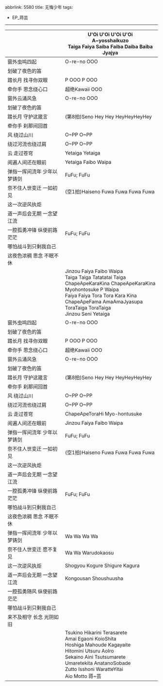 abbrlink: 5580
title: 无悔少年
tags:
  - EP_蒋芸
---
|      |U'Oi U'Oi U'Oi U'Oi<br>A~yosshaikuzo<br>Taiga Faiya Saiba Faiba Daiba Baiba Jyajya|
|--|--|
|窗外虫鸣四起|O-re-no OOO|
|划破了夜色的笛|      |
|踏长月 找寻你双眼|P OOO P OOO|
|牵你手 思念绕心口|超绝Kawaii OOO|
|窗外云涌风急|O-re-no OOO|
|划破了夜色的笛|      |
|踏长月 守护这箴言|(第8拍)Seno Hey Hey HeyHeyHeyHey|
|牵你手 刹那间回首|      |
|风 绕过山川|O~PP O~PP|
|绕过河流也绕过肩|O~PP O~PP|
|云 走过苍穹|Yetaiga Yetaiga|
|阅遍人间还在眼前|Yetaiga Faibo Waipa|
|弹指一挥间流年 少年以梦铸剑|FuFu; FuFu|
|奈不住人世变迁 一如初见|(空1拍)Haiseno Fuwa Fuwa Fuwa Fuwa|
|这一次逆风执炬|      |
|道一声后会无期 一念望江流|      |
|一腔孤勇冲锋 纵使前路茫茫|FuFu; FuFu|
|哪怕战斗到只剩我自己|      |
|这夜色浓稠 思念 不眠不休|      |
|      |Jinzou Faiya Faibo Waipa<br>Taiga Taiga Tatatatai Taiga<br>ChapeApeKaraKina ChapeApeKaraKina<br>Myohontosuke P Waipa<br>Faiya Faiya Tora Tora Kara Kina<br>ChapeApeFama AmaAmaJyasupa<br>ToraTaiga ToraTaiga<br>Jinzou Seni Yetaiga|
|窗外虫鸣四起|O-re-no OOO|
|划破了夜色的笛|      |
|踏长月 找寻你双眼|P OOO P OOO|
|牵你手 思念绕心口|超绝Kawaii OOO|
|窗外云涌风急|O-re-no OOO|
|划破了夜色的笛|      |
|踏长月 守护这箴言|(第8拍)Seno Hey Hey HeyHeyHeyHey|
|牵你手 刹那间回首|      |
|风 绕过山川|O~PP O~PP|
|绕过河流也绕过肩|O~PP O~PP|
|云 走过苍穹|ChapeApeToraHi Myo-hontusuke|
|阅遍人间还在眼前|Jinzou Faiya Faibo Waipa|
|弹指一挥间流年 少年以梦铸剑|FuFu; FuFu|
|奈不住人世变迁 一如初见|(空1拍)Haiseno Fuwa Fuwa Fuwa Fuwa|
|这一次逆风执炬|      |
|道一声后会无期 一念望江流|      |
|一腔孤勇冲锋 纵使前路茫茫|FuFu; FuFu|
|哪怕战斗到只剩我自己|      |
|这夜色浓稠 思念 不眠不休|      |
|弹指一挥间流年 少年以梦铸剑|Wa Wa Wa Wa |
|奈不住人世变迁 愿不复见|Wa Wa Warudokaosu|
|这一次逆风执炬|Shogyou Kogure Shigure Kagura|
|道一声后会无期 一念望江流|Kongousan Shoushuusha|
|一腔孤勇随风 纵使前路茫茫|      |
|哪怕战斗到只剩我自己|      |
|来不及相守 长念 光阴如旧|      |
|      |Tsukino Hikarini Terasarete<br>Amai Egaoni KoioShita<br>Hoshiga Mahoude Kagayaite<br>Hitomini Utsuru AoIro<br>Sekaino Aini Tsutsumarete<br>Umaretekita AnatanoSobade<br>Zutto Isshoni WaratteYitai<br>Aio Motto 蒋~芸|
